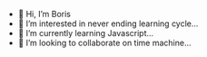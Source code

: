 - 👋 Hi, I’m Boris
- 👀 I’m interested in never ending learning cycle...
- 🌱 I’m currently learning Javascript...
- 💞️ I’m looking to collaborate on time machine...
<!---
KlcQ/KlcQ is a ✨ special ✨ repository because its `README.md` (this file) appears on your GitHub profile.
You can click the Preview link to take a look at your changes.
--->
